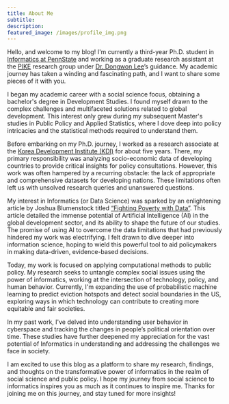 ```yaml
---
title: About Me
subtitle: 
description:
featured_image: /images/profile_img.png
---
```



Hello, and welcome to my blog! I'm currently a third-year Ph.D. student in [Informatics at PennState](https://ist.psu.edu/) and working as a graduate research assistant at the [PIKE](https://pike.psu.edu/) research group under [Dr. Dongwon Lee](https://pike.psu.edu/dongwon/)’s guidance. My academic journey has taken a winding and fascinating path, and I want to share some pieces of it with you.

I began my academic career with a social science focus, obtaining a bachelor's degree in Development Studies. I found myself drawn to the complex challenges and multifaceted solutions related to global development. This interest only grew during my subsequent Master's studies in Public Policy and Applied Statistics, where I dove deep into policy intricacies and the statistical methods required to understand them.

Before embarking on my Ph.D. journey, I worked as a research associate at the [Korea Development Institute (KDI)](https://www.kdi.re.kr) for about five years. There, my primary responsibility was analyzing socio-economic data of developing countries to provide critical insights for policy consultations. However, this work was often hampered by a recurring obstacle: the lack of appropriate and comprehensive datasets for developing nations. These limitations often left us with unsolved research queries and unanswered questions.

My interest in Informatics (or Data Science) was sparked by an enlightening article by Joshua Blumenstock titled [“Fighting Poverty with Data”](https://www.science.org/doi/10.1126/science.aah5217). This article detailed the immense potential of Artificial Intelligence (AI) in the global development sector, and its ability to shape the future of our studies. The promise of using AI to overcome the data limitations that had previously hindered my work was electrifying. I felt drawn to dive deeper into information science, hoping to wield this powerful tool to aid policymakers in making data-driven, evidence-based decisions.

Today, my work is focused on applying computational methods to public policy. My research seeks to untangle complex social issues using the power of informatics, working at the intersection of technology, policy, and human behavior. Currently, I'm expanding the use of probabilistic machine learning to predict eviction hotspots and detect social boundaries in the US, exploring ways in which technology can contribute to creating more equitable and fair societies.

In my past work, I've delved into understanding user behavior in cyberspace and tracking the changes in people’s political orientation over time. These studies have further deepened my appreciation for the vast potential of Informatics in understanding and addressing the challenges we face in society.

I am excited to use this blog as a platform to share my research, findings, and thoughts on the transformative power of informatics in the realm of social science and public policy. I hope my journey from social science to informatics inspires you as much as it continues to inspire me. Thanks for joining me on this journey, and stay tuned for more insights!


<!--
* Beautiful, minimal design
* Fixed sidebar images that animate as you browse
* Single column post layout
* Responsive – works perfectly on all devices
* Portfolio/projects post type to show your work
* Blog with pagination
* Sleek Ajax navigation and page transitions
* Unique 'gallery' feature for image grids and carousels
* Built-in contact form with Formspree integration
* Full markdown support and code highlighting
* Social media icons
* Fast page rendering
* Built with SEO best practices in mind
* Customize everything – colors, spacing, fonts, sizes etc. – via a simple settings file
* Works with GitHub Pages
* Updated and supported by the developers

## Get Index

Journal is created and supported by [Jekyll Themes](https://jekyllthemes.io), and is available for $49.

<a href="https://jekyllthemes.io/theme/journal-personal-jekyll-theme" class="button button--large">Get This Theme</a>
-->

